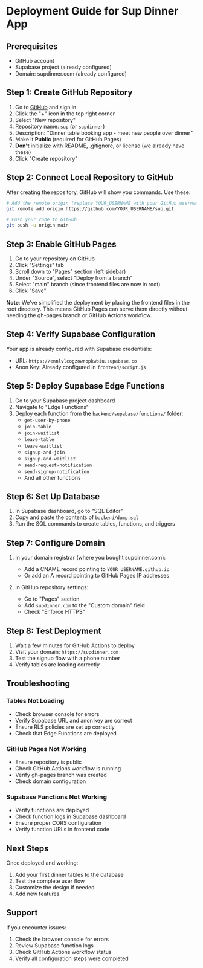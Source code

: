 # Deployment Guide for Sup Dinner App

## Prerequisites

- GitHub account
- Supabase project (already configured)
- Domain: supdinner.com (already configured)

## Step 1: Create GitHub Repository

1. Go to [GitHub](https://github.com) and sign in
2. Click the "+" icon in the top right corner
3. Select "New repository"
4. Repository name: `sup` (or `supdinner`)
5. Description: "Dinner table booking app - meet new people over dinner"
6. Make it **Public** (required for GitHub Pages)
7. **Don't** initialize with README, .gitignore, or license (we already have these)
8. Click "Create repository"

## Step 2: Connect Local Repository to GitHub

After creating the repository, GitHub will show you commands. Use these:

```bash
# Add the remote origin (replace YOUR_USERNAME with your GitHub username)
git remote add origin https://github.com/YOUR_USERNAME/sup.git

# Push your code to GitHub
git push -u origin main
```

## Step 3: Enable GitHub Pages

1. Go to your repository on GitHub
2. Click "Settings" tab
3. Scroll down to "Pages" section (left sidebar)
4. Under "Source", select "Deploy from a branch"
5. Select "main" branch (since frontend files are now in root)
6. Click "Save"

**Note**: We've simplified the deployment by placing the frontend files in the root directory. This means GitHub Pages can serve them directly without needing the gh-pages branch or GitHub Actions workflow.

## Step 4: Verify Supabase Configuration

Your app is already configured with Supabase credentials:
- URL: `https://ennlvlcogzowropkwbiu.supabase.co`
- Anon Key: Already configured in `frontend/script.js`

## Step 5: Deploy Supabase Edge Functions

1. Go to your Supabase project dashboard
2. Navigate to "Edge Functions"
3. Deploy each function from the `backend/supabase/functions/` folder:
   - `get-user-by-phone`
   - `join-table`
   - `join-waitlist`
   - `leave-table`
   - `leave-waitlist`
   - `signup-and-join`
   - `signup-and-waitlist`
   - `send-request-notification`
   - `send-signup-notification`
   - And all other functions

## Step 6: Set Up Database

1. In Supabase dashboard, go to "SQL Editor"
2. Copy and paste the contents of `backend/dump.sql`
3. Run the SQL commands to create tables, functions, and triggers

## Step 7: Configure Domain

1. In your domain registrar (where you bought supdinner.com):
   - Add a CNAME record pointing to `YOUR_USERNAME.github.io`
   - Or add an A record pointing to GitHub Pages IP addresses

2. In GitHub repository settings:
   - Go to "Pages" section
   - Add `supdinner.com` to the "Custom domain" field
   - Check "Enforce HTTPS"

## Step 8: Test Deployment

1. Wait a few minutes for GitHub Actions to deploy
2. Visit your domain: `https://supdinner.com`
3. Test the signup flow with a phone number
4. Verify tables are loading correctly

## Troubleshooting

### Tables Not Loading
- Check browser console for errors
- Verify Supabase URL and anon key are correct
- Ensure RLS policies are set up correctly
- Check that Edge Functions are deployed

### GitHub Pages Not Working
- Ensure repository is public
- Check GitHub Actions workflow is running
- Verify gh-pages branch was created
- Check domain configuration

### Supabase Functions Not Working
- Verify functions are deployed
- Check function logs in Supabase dashboard
- Ensure proper CORS configuration
- Verify function URLs in frontend code

## Next Steps

Once deployed and working:
1. Add your first dinner tables to the database
2. Test the complete user flow
3. Customize the design if needed
4. Add new features

## Support

If you encounter issues:
1. Check the browser console for errors
2. Review Supabase function logs
3. Check GitHub Actions workflow status
4. Verify all configuration steps were completed
